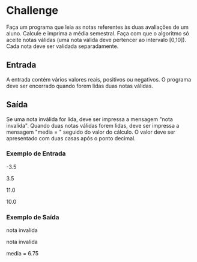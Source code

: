 # Challenge
  Faça um programa que leia as notas referentes às duas avaliações de um aluno. Calcule e imprima a média semestral. Faça com que o algoritmo só aceite notas válidas (uma nota válida deve pertencer ao intervalo [0,10]). Cada nota deve ser validada separadamente.

## Entrada
  A entrada contém vários valores reais, positivos ou negativos. O programa deve ser encerrado quando forem lidas duas notas válidas.

## Saída
  Se uma nota inválida  for lida, deve ser impressa a mensagem "nota invalida".
  Quando duas notas válidas forem lidas, deve ser impressa a mensagem "media = " seguido do valor do cálculo. O valor deve ser apresentado com duas casas após o ponto decimal.

### Exemplo de Entrada	
  <p>-3.5</p>
  <p>3.5</p>
  <p>11.0</p>
  <p>10.0</p>

### Exemplo de Saída
  <p>nota invalida<p>
  <p>nota invalida</p>
  <p>media = 6.75</p>
